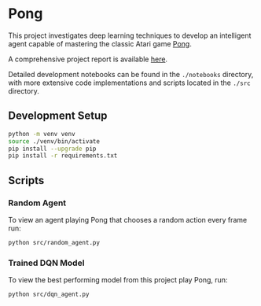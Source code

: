 # Pong

This project investigates deep learning techniques to develop an intelligent agent capable of mastering the classic Atari game [Pong](https://en.wikipedia.org/wiki/Pong).

A comprehensive project report is available [here](./project.ipynb).

Detailed development notebooks can be found in the `./notebooks` directory, with more extensive code implementations and scripts located in the `./src` directory.

## Development Setup

```sh
python -m venv venv
source ./venv/bin/activate
pip install --upgrade pip
pip install -r requirements.txt
```

## Scripts

### Random Agent

To view an agent playing Pong that chooses a random action every frame run:

```sh
python src/random_agent.py
```

### Trained DQN Model

To view the best performing model from this project play Pong, run:

```sh
python src/dqn_agent.py
```
